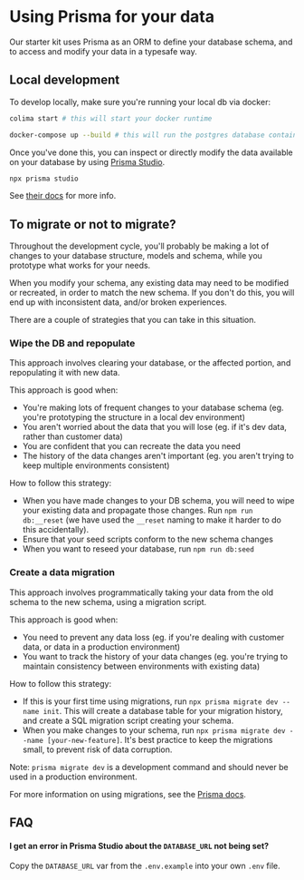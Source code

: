 # Using Prisma for your data

Our starter kit uses Prisma as an ORM to define your database schema, and to access and modify your data in a typesafe way.

## Local development

To develop locally, make sure you're running your local db via docker:

```sh
colima start # this will start your docker runtime

docker-compose up --build # this will run the postgres database container
```

Once you've done this, you can inspect or directly modify the data available on your database by using [Prisma Studio](https://www.prisma.io/studio).

```sh
npx prisma studio
```

See [their docs](https://www.prisma.io/studio) for more info.

## To migrate or not to migrate?
Throughout the development cycle, you'll probably be making a lot of changes to your database structure, models and schema, while you prototype what works for your needs.

When you modify your schema, any existing data may need to be modified or recreated, in order to match the new schema. If you don't do this, you will end up with inconsistent data, and/or broken experiences.

There are a couple of strategies that you can take in this situation.

### Wipe the DB and repopulate
This approach involves clearing your database, or the affected portion, and repopulating it with new data.

This approach is good when:
- You're making lots of frequent changes to your database schema (eg. you're prototyping the structure in a local dev environment)
- You aren't worried about the data that you will lose (eg. if it's dev data, rather than customer data)
- You are confident that you can recreate the data you need
- The history of the data changes aren't important (eg. you aren't trying to keep multiple environments consistent)

How to follow this strategy:
- When you have made changes to your DB schema, you will need to wipe your existing data and propagate those changes. Run `npm run db:__reset` (we have used the `__reset` naming to make it harder to do this accidentally).
- Ensure that your seed scripts conform to the new schema changes
- When you want to reseed your database, run `npm run db:seed`

### Create a data migration
This approach involves programmatically taking your data from the old schema to the new schema, using a migration script.

This approach is good when:
- You need to prevent any data loss (eg. if you're dealing with customer data, or data in a production environment)
- You want to track the history of your data changes (eg. you're trying to maintain consistency between environments with existing data)

How to follow this strategy:
- If this is your first time using migrations, run `npx prisma migrate dev --name init`. This will create a database table for your migration history, and create a SQL migration script creating your schema.
- When you make changes to your schema, run `npx prisma migrate dev --name [your-new-feature]`. It's best practice to keep the migrations small, to prevent risk of data corruption.

Note: `prisma migrate dev` is a development command and should never be used in a production environment.

For more information on using migrations, see the [Prisma docs](https://www.prisma.io/docs/concepts/components/prisma-migrate).

## FAQ

#### **I get an error in Prisma Studio about the `DATABASE_URL` not being set?**

Copy the `DATABASE_URL` var from the `.env.example` into your own `.env` file.
